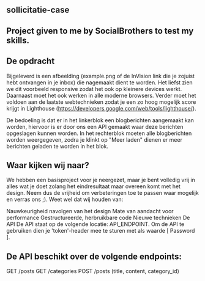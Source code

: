 ## sollicitatie-case
## Project given to me by SocialBrothers to test my skills.

## De opdracht
Bijgeleverd is een afbeelding (example.png of de InVision link die je zojuist hebt ontvangen in je inbox) die nagemaakt dient te worden. Het liefst zien we dit voorbeeld responsive zodat het ook op kleinere devices werkt. Daarnaast moet het ook werken in alle moderne browsers. Verder moet het voldoen aan de laatste webtechnieken zodat je een zo hoog mogelijk score krijgt in Lighthouse (https://developers.google.com/web/tools/lighthouse/).

De bedoeling is dat er in het linkerblok een blogberichten aangemaakt kan worden, hiervoor is er door ons een API gemaakt waar deze berichten opgeslagen kunnen worden. In het rechterblok moeten alle blogberichten worden weergegeven, zodra je klinkt op "Meer laden" dienen er meer berichten geladen te worden in het blok.

## Waar kijken wij naar?
We hebben een basisproject voor je neergezet, maar je bent volledig vrij in alles wat je doet zolang het eindresultaat maar overeen komt met het design. Neem dus de vrijheid om verbeteringen toe te passen waar mogelijk en verras ons ;). Weet wel dat wij houden van:

Nauwkeurigheid navolgen van het design
Mate van aandacht voor performance
Gestructureerde, herbruikbare code
Nieuwe technieken
De API
De API staat op de volgende locatie: API_ENDPOINT. Om de API te gebruiken dien je 'token'-header mee te sturen met als waarde [ Password ].

## De API beschikt over de volgende endpoints:

GET /posts
GET /categories
POST /posts (title, content, category_id)